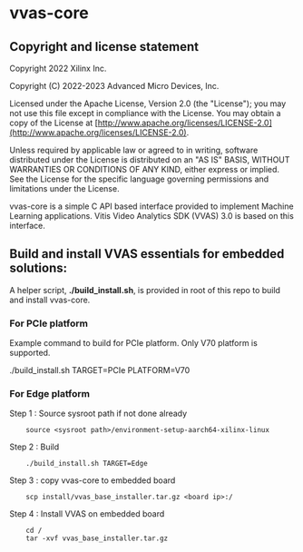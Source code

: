 # vvas-core

## Copyright and license statement
Copyright 2022 Xilinx Inc.

Copyright (C) 2022-2023 Advanced Micro Devices, Inc.

Licensed under the Apache License, Version 2.0 (the "License"); you may not use this file except in compliance with the License. You may obtain a copy of the License at
[http://www.apache.org/licenses/LICENSE-2.0](http://www.apache.org/licenses/LICENSE-2.0).

Unless required by applicable law or agreed to in writing, software distributed under the License is distributed on an "AS IS" BASIS, WITHOUT WARRANTIES OR CONDITIONS OF ANY KIND, either express or implied. See the License for the specific language governing permissions and limitations under the License.

vvas-core is a simple C API based interface provided to implement Machine Learning applications. Vitis Video Analytics SDK (VVAS) 3.0 is based on this interface.

## Build and install VVAS essentials for embedded solutions:

A helper script, **./build_install.sh**, is provided in root of this repo to build and install vvas-core.

### For PCIe platform
Example command to build for PCIe platform. Only V70 platform is supported.

./build_install.sh TARGET=PCIe PLATFORM=V70

### For Edge platform
Step 1 : Source sysroot path if not done already
```
	source <sysroot path>/environment-setup-aarch64-xilinx-linux
```
Step 2 : Build
```
	./build_install.sh TARGET=Edge
```
Step 3 : copy vvas-core to embedded board
```
	scp install/vvas_base_installer.tar.gz <board ip>:/
```
Step 4 : Install VVAS on embedded board
```
	cd /
	tar -xvf vvas_base_installer.tar.gz
```
